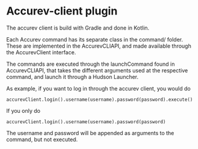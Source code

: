 # Accurev-client plugin

The accurev client is build with Gradle and done in Kotlin. 

Each Accurev command has its separate class in the command/ folder. These are implemented in the AccurevCLIAPI, and made available through the AccurevClient interface.

The commands are executed through the launchCommand found in AccurevCLIAPI, that takes the different arguments used at the respective command, and launch it through a Hudson Launcher.

As example, if you want to log in through the accurev client, you would do

```accurevClient.login().username(username).password(password).execute()```

If you only do

```accurevClient.login().username(username).password(password)```

The username and password will be appended as arguments to the command, but not executed.
